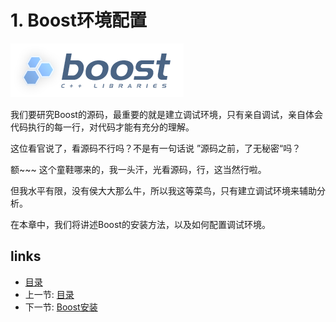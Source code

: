 # 1. Boost环境配置

![](../images/boost.png)


我们要研究Boost的源码，最重要的就是建立调试环境，只有亲自调试，亲自体会代码执行的每一行，对代码才能有充分的理解。

这位看官说了，看源码不行吗？不是有一句话说 ”源码之前，了无秘密“吗？

额~~~ 这个童鞋哪来的，我一头汗，光看源码，行，这当然行啦。

但我水平有限，没有侯大大那么牛，所以我这等菜鸟，只有建立调试环境来辅助分析。


在本章中，我们将讲述Boost的安装方法，以及如何配置调试环境。


## links
  * [目录](<preface.md>)
  * 上一节: [目录](<preface.md>)
  * 下一节: [Boost安装](01.01.Boost安装.md)
